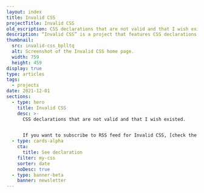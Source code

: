 ```yaml
---
layout: index
title: Invalid CSS
projectTitle: Invalid CSS
old_escription: CSS declarations that are not valid and that I wish existed.
description: “Invalid CSS” is a project that features CSS declarations that are not valid and non-existing. None of CSS code provided was valid at the time of publishing.
thumbnail:
  src: invalid-css_bplltq
  alt: Screenshot of the Invalid CSS home page.
  width: 759
  height: 459
display: true
type: articles
tags:
  - projects
date: 2021-12-01
sections:
  - type: hero
    title: Invalid CSS
    desc: >-
      CSS declarations that are not valid and that I wish existed.


      If you want to subscribe to RSS feed for Invalid CSS, [check the feed](/rss3.xml).
  - type: cards-alpha
    cta:
      title: See declaration
    filter: my-css
    sorter: date
    noDesc: true
  - type: banner-beta
    banner: newsletter
---
```

